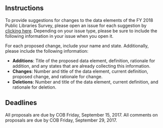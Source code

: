 ## Instructions
To provide suggestions for changes to the data elements of the FY 2018 Public Libraries Survey, please open an issue for each suggestion by [clicking here](https://github.com/IMLS/public-libraries-survey/issues). Depending on your issue type, please be sure to include the following information in your issue when you open it.

For each proposed change, include your name and state. Additionally, please include the following information:
* **Additions**: Title of the proposed data element, definition, rationale for addition, and any states that are already collecting this information.   
* **Changes**: Number and title of the data element, current definition, proposed change, and rationale for change.
* **Deletions**: Number and title of the data element, current definition, and rationale for deletion.

## Deadlines
All proposals are due by COB Friday, September 15, 2017. All comments on proposals are due by COB Friday, September 29, 2017.
